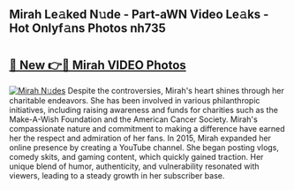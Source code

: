 ## Mirah Le𝚊ked N𝚞de - Part-aWN Video Le𝚊ks - Hot Onlyf𝚊ns Photos nh735

# <h2><a href="http://ab39321.deff.icu/?id=Mirah">🔗 New 👉🔴 Mirah VIDEO Photos</a></h2>

[![Mirah N𝚞des](https://i.imgur.com/rIISA9y.gif)](http://ab39321.deff.icu/?id=Mirah)
Despite the controversies, Mirah's heart shines through her charitable endeavors. She has been involved in various philanthropic initiatives, including raising awareness and funds for charities such as the Make-A-Wish Foundation and the American Cancer Society. Mirah's compassionate nature and commitment to making a difference have earned her the respect and admiration of her fans. In 2015, Mirah expanded her online presence by creating a YouTube channel. She began posting vlogs, comedy skits, and gaming content, which quickly gained traction. Her unique blend of humor, authenticity, and vulnerability resonated with viewers, leading to a steady growth in her subscriber base.
